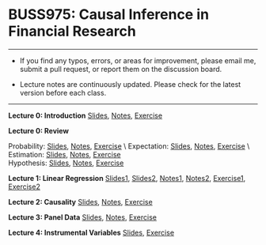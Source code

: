 # BUSS975: Causal Inference in Financial Research

---

- If you find any typos, errors, or areas for improvement, please email me, submit a pull request, or report them on the discussion board.

- Lecture notes are continuously updated. Please check for the latest version before each class.

---


**Lecture 0: Introduction**
[Slides](https://chung-jiwoong.github.io/BUSS975/notes/00_Introduction/00_Introduction.pdf),
[Notes](https://chung-jiwoong.github.io/BUSS975/notes/00_Introduction/Intro.pdf), 
[Exercise](https://chung-jiwoong.github.io/BUSS975/notes/00_Introduction/00_introduction_PS.pdf)


**Lecture 0: Review**

Probability: [Slides](https://chung-jiwoong.github.io/BUSS975/notes/00_Review/00_review_A.pdf),
[Notes](https://chung-jiwoong.github.io/BUSS975/notes/00_Review/review_A.pdf),
[Exercise](https://chung-jiwoong.github.io/BUSS975/notes/00_Review/00_review_A_PS.pdf) \ 
Expectation: [Slides](https://chung-jiwoong.github.io/BUSS975/notes/00_Review/00_review_B.pdf), 
[Notes](https://chung-jiwoong.github.io/BUSS975/notes/00_Review/review_B.pdf),
[Exercise](https://chung-jiwoong.github.io/BUSS975/notes/00_Review/00_review_B_PS.pdf) \ 
Estimation: [Slides](https://chung-jiwoong.github.io/BUSS975/notes/00_Review/00_review_C.pdf), 
[Notes](https://chung-jiwoong.github.io/BUSS975/notes/00_Review/review_C.pdf),
[Exercise](https://chung-jiwoong.github.io/BUSS975/notes/00_Review/00_review_C_PS.pdf)  \
Hypothesis: [Slides](https://chung-jiwoong.github.io/BUSS975/notes/00_Review/00_review_D.pdf), 
[Notes](https://chung-jiwoong.github.io/BUSS975/notes/00_Review/review_D.pdf),
[Exercise](https://chung-jiwoong.github.io/BUSS975/notes/00_Review/00_review_D_PS.pdf) 
    

**Lecture 1: Linear Regression**
[Slides1](https://chung-jiwoong.github.io/BUSS975/notes/01_Regression/01_linear_regression1.pdf), 
[Slides2](https://chung-jiwoong.github.io/BUSS975/notes/01_Regression/01_linear_regression2.pdf),
[Notes1](https://chung-jiwoong.github.io/BUSS975/notes/01_Regression/linear_regression1_v2.pdf), 
[Notes2](https://chung-jiwoong.github.io/BUSS975/notes/01_Regression/linear_regression2.pdf),
[Exercise1](https://chung-jiwoong.github.io/BUSS975/notes/01_Regression/02_linear_regression1_PS.pdf), 
[Exercise2](https://chung-jiwoong.github.io/BUSS975/notes/01_Regression/02_linear_regression2_PS.pdf)



**Lecture 2: Causality**
[Slides](https://chung-jiwoong.github.io/BUSS975/notes/03_Causality/03_causality.pdf), 
[Notes](https://chung-jiwoong.github.io/BUSS975/notes/03_Causality/causality_v1.pdf), 
[Exercise](https://chung-jiwoong.github.io/BUSS975/notes/03_Causality/03_causality_PS.pdf)


**Lecture 3: Panel Data**
[Slides](https://chung-jiwoong.github.io/BUSS975/notes/04_Panel/04_panel.pdf), 
[Notes](https://chung-jiwoong.github.io/BUSS975/notes/04_Panel/panel_data_v1.pdf), 
[Exercise](https://chung-jiwoong.github.io/BUSS975/notes/04_Panel/04_panel_PS.pdf)


**Lecture 4: Instrumental Variables**
[Slides](https://chung-jiwoong.github.io/BUSS975/notes/05_IV/05_iv.pdf), 
[Exercise](https://chung-jiwoong.github.io/BUSS975/notes/05_IV/05_iv_PS.pdf)



